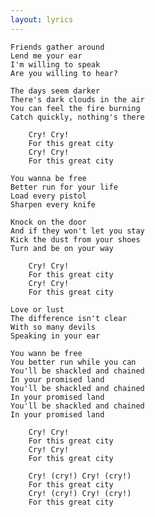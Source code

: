 ```yaml
---
layout: lyrics
---
```


    Friends gather around
    Lend me your ear
    I'm willing to speak
    Are you willing to hear?

    The days seem darker
    There's dark clouds in the air
    You can feel the fire burning
    Catch quickly, nothing's there

        Cry! Cry!
        For this great city
        Cry! Cry!
        For this great city

    You wanna be free
    Better run for your life
    Load every pistol
    Sharpen every knife

    Knock on the door
    And if they won't let you stay
    Kick the dust from your shoes
    Turn and be on your way

        Cry! Cry!
        For this great city
        Cry! Cry!
        For this great city

    Love or lust
    The difference isn't clear
    With so many devils 
    Speaking in your ear

    You wann be free
    You better run while you can
    You'll be shackled and chained
    In your promised land
    You'll be shackled and chained
    In your promised land
    You'll be shackled and chained
    In your promised land

        Cry! Cry!
        For this great city
        Cry! Cry!
        For this great city

        Cry! (cry!) Cry! (cry!)
        For this great city
        Cry! (cry!) Cry! (cry!)
        For this great city
